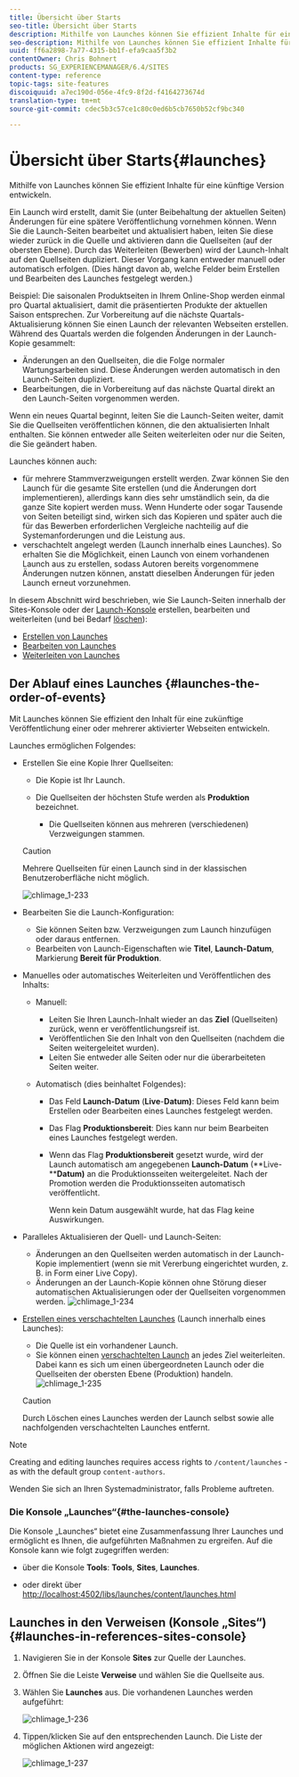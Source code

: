 ```yaml
---
title: Übersicht über Starts
seo-title: Übersicht über Starts
description: Mithilfe von Launches können Sie effizient Inhalte für eine künftige Version entwickeln. Sie sind in der Lage, Änderungen für eine spätere Veröffentlichung vorzunehmen – unter Beibehaltung der aktuellen Seiten.
seo-description: Mithilfe von Launches können Sie effizient Inhalte für eine künftige Version entwickeln. Sie sind in der Lage, Änderungen für eine spätere Veröffentlichung vorzunehmen – unter Beibehaltung der aktuellen Seiten.
uuid: ff6a2898-7a77-4315-bb1f-efa9caa5f3b2
contentOwner: Chris Bohnert
products: SG_EXPERIENCEMANAGER/6.4/SITES
content-type: reference
topic-tags: site-features
discoiquuid: a7ec190d-056e-4fc9-8f2d-f4164273674d
translation-type: tm+mt
source-git-commit: cdec5b3c57ce1c80c0ed6b5cb7650b52cf9bc340

---
```



# Übersicht über Starts{#launches}

Mithilfe von Launches können Sie effizient Inhalte für eine künftige Version entwickeln.

Ein Launch wird erstellt, damit Sie (unter Beibehaltung der aktuellen Seiten) Änderungen für eine spätere Veröffentlichung vornehmen können. Wenn Sie die Launch-Seiten bearbeitet und aktualisiert haben, leiten Sie diese wieder zurück in die Quelle und aktivieren dann die Quellseiten (auf der obersten Ebene). Durch das Weiterleiten (Bewerben) wird der Launch-Inhalt auf den Quellseiten dupliziert. Dieser Vorgang kann entweder manuell oder automatisch erfolgen. (Dies hängt davon ab, welche Felder beim Erstellen und Bearbeiten des Launches festgelegt werden.)

Beispiel: Die saisonalen Produktseiten in Ihrem Online-Shop werden einmal pro Quartal aktualisiert, damit die präsentierten Produkte der aktuellen Saison entsprechen. Zur Vorbereitung auf die nächste Quartals-Aktualisierung können Sie einen Launch der relevanten Webseiten erstellen. Während des Quartals werden die folgenden Änderungen in der Launch-Kopie gesammelt:

* Änderungen an den Quellseiten, die die Folge normaler Wartungsarbeiten sind. Diese Änderungen werden automatisch in den Launch-Seiten dupliziert.
* Bearbeitungen, die in Vorbereitung auf das nächste Quartal direkt an den Launch-Seiten vorgenommen werden.

Wenn ein neues Quartal beginnt, leiten Sie die Launch-Seiten weiter, damit Sie die Quellseiten veröffentlichen können, die den aktualisierten Inhalt enthalten. Sie können entweder alle Seiten weiterleiten oder nur die Seiten, die Sie geändert haben. 

Launches können auch:

* für mehrere Stammverzweigungen erstellt werden. Zwar können Sie den Launch für die gesamte Site erstellen (und die Änderungen dort implementieren), allerdings kann dies sehr umständlich sein, da die ganze Site kopiert werden muss. Wenn Hunderte oder sogar Tausende von Seiten beteiligt sind, wirken sich das Kopieren und später auch die für das Bewerben erforderlichen Vergleiche nachteilig auf die Systemanforderungen und die Leistung aus.
* verschachtelt angelegt werden (Launch innerhalb eines Launches). So erhalten Sie die Möglichkeit, einen Launch von einem vorhandenen Launch aus zu erstellen, sodass Autoren bereits vorgenommene Änderungen nutzen können, anstatt dieselben Änderungen für jeden Launch erneut vorzunehmen.

In diesem Abschnitt wird beschrieben, wie Sie Launch-Seiten innerhalb der Sites-Konsole oder der [Launch-Konsole](#the-launches-console) erstellen, bearbeiten und weiterleiten (und bei Bedarf [löschen](/help/sites-authoring/launches-creating.md#deleting-a-launch)):

* [Erstellen von Launches](/help/sites-authoring/launches-creating.md)
* [Bearbeiten von Launches](/help/sites-authoring/launches-editing.md)
* [Weiterleiten von Launches](/help/sites-authoring/launches-promoting.md)

## Der Ablauf eines Launches {#launches-the-order-of-events}

Mit Launches können Sie effizient den Inhalt für eine zukünftige Veröffentlichung einer oder mehrerer aktivierter Webseiten entwickeln.

Launches ermöglichen Folgendes:

* Erstellen Sie eine Kopie Ihrer Quellseiten:

   * Die Kopie ist Ihr Launch.
   * Die Quellseiten der höchsten Stufe werden als **Produktion** bezeichnet.

      * Die Quellseiten können aus mehreren (verschiedenen) Verzweigungen stammen.
   >[!CAUTION]
   >
   >Mehrere Quellseiten für einen Launch sind in der klassischen Benutzeroberfläche nicht möglich.

   ![chlimage_1-233](assets/chlimage_1-233.png)

* Bearbeiten Sie die Launch-Konfiguration:

   * Sie können Seiten bzw. Verzweigungen zum Launch hinzufügen oder daraus entfernen.
   * Bearbeiten von Launch-Eigenschaften wie **Titel**, **Launch-Datum**, Markierung **Bereit für Produktion**.

* Manuelles oder automatisches Weiterleiten und Veröffentlichen des Inhalts:

   * Manuell:

      * Leiten Sie Ihren Launch-Inhalt wieder an das **Ziel** (Quellseiten) zurück, wenn er veröffentlichungsreif ist.
      * Veröffentlichen Sie den Inhalt von den Quellseiten (nachdem die Seiten weitergeleitet wurden).
      * Leiten Sie entweder alle Seiten oder nur die überarbeiteten Seiten weiter.
   * Automatisch (dies beinhaltet Folgendes): 

      * Das Feld **Launch-Datum** (**Live**-**Datum)**: Dieses Feld kann beim Erstellen oder Bearbeiten eines Launches festgelegt werden.
      * Das Flag **Produktionsbereit**: Dies kann nur beim Bearbeiten eines Launches festgelegt werden.
      * Wenn das Flag **Produktionsbereit** gesetzt wurde, wird der Launch automatisch am angegebenen **Launch-Datum** (**Live-****Datum)** an die Produktionsseiten weitergeleitet. Nach der Promotion werden die Produktionsseiten automatisch veröffentlicht.

         Wenn kein Datum ausgewählt wurde, hat das Flag keine Auswirkungen.


* Paralleles Aktualisieren der Quell- und Launch-Seiten:

   * Änderungen an den Quellseiten werden automatisch in der Launch-Kopie implementiert (wenn sie mit Vererbung eingerichtet wurden, z. B. in Form einer Live Copy). 
   * Änderungen an der Launch-Kopie können ohne Störung dieser automatischen Aktualisierungen oder der Quellseiten vorgenommen werden. 
   ![chlimage_1-234](assets/chlimage_1-234.png)

* [Erstellen eines verschachtelten Launches](/help/sites-authoring/launches-creating.md#creating-a-nested-launch) (Launch innerhalb eines Launches):

   * Die Quelle ist ein vorhandener Launch.
   * Sie können einen [verschachtelten Launch](/help/sites-authoring/launches-promoting.md#promoting-a-nested-launch) an jedes Ziel weiterleiten. Dabei kann es sich um einen übergeordneten Launch oder die Quellseiten der obersten Ebene (Produktion) handeln.
   ![chlimage_1-235](assets/chlimage_1-235.png)

   >[!CAUTION]
   >
   >Durch Löschen eines Launches werden der Launch selbst sowie alle nachfolgenden verschachtelten Launches entfernt.

>[!NOTE]
>
>Creating and editing launches requires access rights to `/content/launches` - as with the default group `content-authors`.
>
>Wenden Sie sich an Ihren Systemadministrator, falls Probleme auftreten. 

### Die Konsole „Launches“{#the-launches-console}

Die Konsole „Launches“ bietet eine Zusammenfassung Ihrer Launches und ermöglicht es Ihnen, die aufgeführten Maßnahmen zu ergreifen. Auf die Konsole kann wie folgt zugegriffen werden:

* über die Konsole **Tools**: **Tools**, **Sites**, **Launches**.

* oder direkt über [http://localhost:4502/libs/launches/content/launches.html](http://localhost:4502/libs/launches/content/launches.html)

## Launches in den Verweisen (Konsole „Sites“){#launches-in-references-sites-console}

1. Navigieren Sie in der Konsole **Sites** zur Quelle der Launches.
1. Öffnen Sie die Leiste **Verweise** und wählen Sie die Quellseite aus.
1. Wählen Sie **Launches** aus. Die vorhandenen Launches werden aufgeführt:

   ![chlimage_1-236](assets/chlimage_1-236.png)

1. Tippen/klicken Sie auf den entsprechenden Launch. Die Liste der möglichen Aktionen wird angezeigt:

   ![chlimage_1-237](assets/chlimage_1-237.png)

